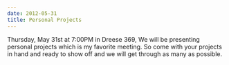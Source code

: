 ```yaml
---
date: 2012-05-31
title: Personal Projects
---
```

Thursday, May 31st at 7:00PM in Dreese 369, We will be presenting personal projects which is my favorite meeting. So come with your projects in hand and ready to show off and we will get through as many as possible.
